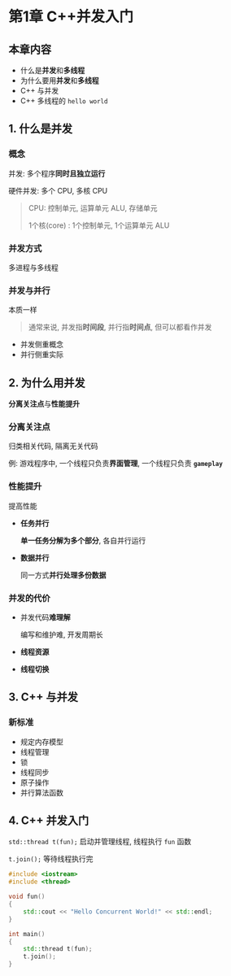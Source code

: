 # 第1章 C++并发入门

## 本章内容

* 什么是**并发**和**多线程**
* 为什么要用**并发**和**多线程**
* C++ 与并发
* C++ 多线程的 `hello world`

## 1. 什么是并发

### 概念

并发: 多个程序**同时且独立运行**

硬件并发: 多个 CPU, 多核 CPU

> CPU: 控制单元, 运算单元 ALU, 存储单元
>
> 1个核(core) : 1个控制单元, 1个运算单元 ALU

### 并发方式

多进程与多线程

### 并发与并行

本质一样

> 通常来说, 并发指**时间段**, 并行指**时间点**, 但可以都看作并发

* 并发侧重概念
* 并行侧重实际

## 2. 为什么用并发

**分离关注点**与**性能提升**

### 分离关注点

归类相关代码, 隔离无关代码

例: 游戏程序中, 一个线程只负责**界面管理**, 一个线程只负责 **`gameplay`**

### 性能提升

提高性能

* **任务并行**

  **单一任务分解为多个部分**, 各自并行运行

* **数据并行**

  同一方式**并行处理多份数据**

### 并发的代价

* 并发代码**难理解**

  编写和维护难, 开发周期长

* **线程资源**

* **线程切换**

## 3. C++ 与并发

### 新标准

* 规定内存模型
* 线程管理
* 锁
* 线程同步
* 原子操作
* 并行算法函数

## 4. C++ 并发入门

`std::thread t(fun);` 启动并管理线程, 线程执行 `fun` 函数

`t.join();` 等待线程执行完

```C++
#include <iostream>
#include <thread>

void fun()
{
    std::cout << "Hello Concurrent World!" << std::endl;
}

int main()
{
    std::thread t(fun);
    t.join();
}
```


